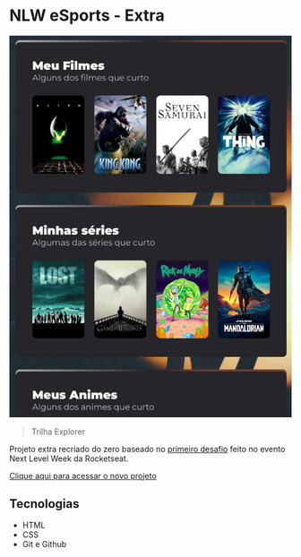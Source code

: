 # NLW eSports - Extra

![preview](./.github/preview.png)

> Trilha Explorer

Projeto extra  recriado do zero baseado no [primeiro desafio](https://hyuryme.github.io/nlw-esports/) feito no evento Next Level Week da Rocketseat.

[Clique aqui para acessar o novo projeto](https://hyuryme.github.io/nlw-esports-extra/)

## Tecnologias

- HTML
- CSS
- Git e Github